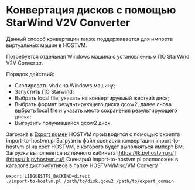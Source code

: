# Конвертация дисков с помощью StarWind V2V Converter

Данный способ конвертации также поддерживается для импорта виртуальных машин в HOSTVM.&#x20;

Потребуется отдельная Windows машина с установленным ПО StarWind V2V Converter.

Порядок действий:

* Скопировать vhdx на Windows машину;
* Запустить ПО Starwind;
* Выбрать local file, указать на конвертируемый жесткий диск;
* Выбрать формат результирующего диска qcow2, далее снова выбрать local file и указать место сохранения результирующего диска;
* Выгрузить получившийся qcow2 диск.

Загрузка в [Export домен](export-domen.md) HOSTVM производится с помощью скрипта import-to-hostvm.pl Загрузить файл сценария конвертации import-to-hostvm.pl на хост HOSTVM, с которого будет выполняться импорт ВМ. Загрузка выполняется из личного кабинета [https://lk.pvhostvm.ru/](https://lk.pvhostvm.ru/) Сценарий import-to-hostvm.pl  расположен в каталоге дистрибутивов в папке HOSTVM/Misc/VM Convert/

```
export LIBGUESTFS_BACKEND=direct
./import-to-hostvm.pl /path/to/disk.qcow2 /path/to/export_domain
```
